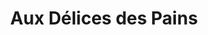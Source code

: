 ---
title: "Aux Délices des Pains"
url: /saint-vincent-de-tyrosse/aux-delices-des-pains/
shop: boulangerie
---